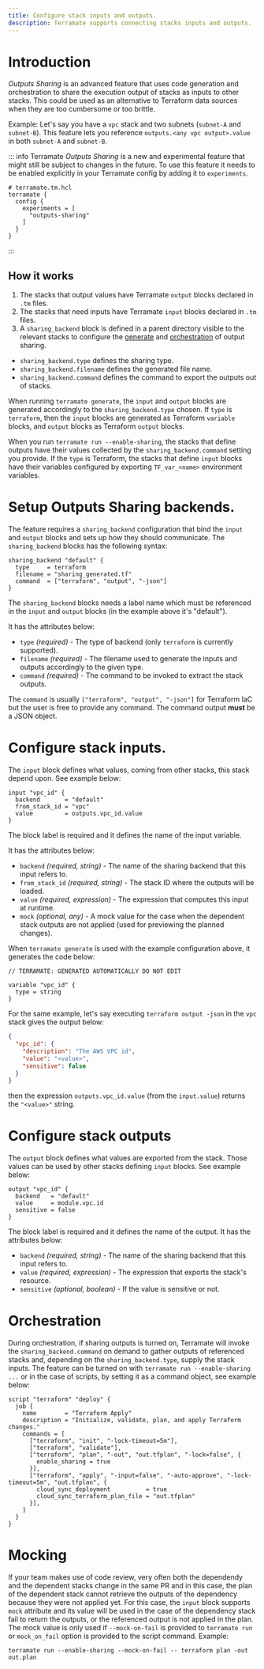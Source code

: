 ```yaml
---
title: Configure stack inputs and outputs.
description: Terramate supports connecting stacks inputs and outputs.
---
```


# Introduction

_Outputs Sharing_  is an advanced feature that uses code generation and 
orchestration to share the execution output of stacks as inputs to other stacks.
This could be used as an alternative to Terraform data sources when they are too 
cumbersome or too brittle.

Example: Let's say you have a `vpc` stack and two subnets (`subnet-A` and `subnet-B`).
This feature lets you reference `outputs.<any vpc output>.value` in both `subnet-A` 
and `subnet-B`.

::: info
Terramate _Outputs Sharing_ is a new and experimental feature that might still be subject to changes in the future.
To use this feature it needs to be enabled explicitly in your Terramate config by adding it to `experiments`.

```hcl
# terramate.tm.hcl
terramate {
  config {
    experiments = [
      "outputs-sharing"
    ]
  }
}
```

:::

## How it works

1. The stacks that output values have Terramate `output` blocks declared in `.tm` files.
2. The stacks that need inputs have Terramate `input` blocks declared in `.tm` files.
3. A `sharing_backend` block is defined in a parent directory visible to the relevant stacks to configure the [generate](../code-generation/index.md) and [orchestration](./index.md) of output sharing.
  - `sharing_backend.type` defines the sharing type.
  - `sharing_backend.filename` defines the generated file name.
  - `sharing_backend.command` defines the command to export the outputs out of stacks.

When running `terramate generate`, the `input` and `output` blocks are generated
accordingly to the `sharing_backend.type` chosen. If `type` is `terraform`, then the
`input` blocks are generated as Terraform `variable` blocks, and `output` blocks as
Terraform `output` blocks.

When you run `terramate run --enable-sharing`, the stacks that define outputs have their values collected by the `sharing_backend.command` setting you provide. If the `type` is Terraform, the stacks that define `input` blocks have their variables configured by exporting `TF_var_<name>` environment variables.

# Setup Outputs Sharing backends.

The feature requires a `sharing_backend` configuration that bind the `input` and `output` blocks and sets up how they should communicate.
The `sharing_backend` blocks has the following syntax:

```
sharing_backend "default" {
  type     = terraform
  filename = "sharing_generated.tf"
  command  = ["terraform", "output", "-json"]
}
```

The `sharing_backend` blocks needs a label name which must be referenced in the `input` and `output` blocks (in the example above it's "default").

It has the attributes below:
- `type` _(required)_ - The type of backend (only `terraform` is currently supported).
- `filename` _(required)_ - The filename used to generate the inputs and outputs accordingly to the given type.
- `command` _(required)_ - The command to be invoked to extract the stack outputs.

The `command` is usually `["terraform", "output", "-json"]` for Terraform IaC but the
user is free to provide any command. The command output **must** be a JSON object.

# Configure stack inputs.

The `input` block defines what values, coming from other stacks, this stack depend upon. See example below:

```hcl
input "vpc_id" {
  backend       = "default"
  from_stack_id = "vpc"
  value         = outputs.vpc_id.value
}
```

The block label is required and it defines the name of the input variable.

It has the attributes below:
- `backend` _(required, string)_ - The name of the sharing backend that this input refers to.
- `from_stack_id` _(required, string)_ - The stack ID where the outputs will be loaded.
- `value` _(required, expression)_ - The expression that computes this input at runtime.
- `mock` _(optional, any)_ - A mock value for the case when the dependent stack outputs are not applied (used for previewing the planned changes).

When `terramate generate` is used with the example configuration above, it generates
the code below:
```
// TERRAMATE: GENERATED AUTOMATICALLY DO NOT EDIT

variable "vpc_id" {
  type = string
}
```

For the same example, let's say executing `terraform output -json` in the `vpc` stack gives the output below:

```json
{
  "vpc_id": {
    "description": "The AWS VPC id",
    "value": "<value>",
    "sensitive": false
  }
}
```

then the expression `outputs.vpc_id.value` (from the `input.value`) returns the `"<value>"` string.

# Configure stack outputs

The `output` block defines what values are exported from the stack. Those values
can be used by other stacks defining `input` blocks.
See example below:

```
output "vpc_id" {
  backend   = "default"
  value     = module.vpc.id
  sensitive = false
}
```

The block label is required and it defines the name of the output.
It has the attributes below:

- `backend` _(required, string)_ - The name of the sharing backend that this input refers to.
- `value` _(required, expression)_ - The expression that exports the stack's resource.
- `sensitive` _(optional, boolean)_ - If the value is sensitive or not.

# Orchestration

During orchestration, if sharing outputs is turned on, Terramate will invoke the
`sharing_backend.command` on demand to gather outputs of referenced stacks and,
depending on the `sharing_backend.type`, supply the stack inputs.
The feature can be turned on with `terramate run --enable-sharing ...` or in the
case of scripts, by setting it as a command object, see example below:

```hcl
script "terraform" "deploy" {
  job {
    name        = "Terraform Apply"
    description = "Initialize, validate, plan, and apply Terraform changes."
    commands = [
      ["terraform", "init", "-lock-timeout=5m"],
      ["terraform", "validate"],
      ["terraform", "plan", "-out", "out.tfplan", "-lock=false", {
        enable_sharing = true
      }],
      ["terraform", "apply", "-input=false", "-auto-approve", "-lock-timeout=5m", "out.tfplan", {
        cloud_sync_deployment          = true
        cloud_sync_terraform_plan_file = "out.tfplan"
      }],
    ]
  }
}
```

# Mocking

If your team makes use of code review, very often both the dependendy and the 
dependent stacks change in the same PR and in this case, the plan of the 
dependent stack cannot retrieve the outputs of the dependency because
they were not applied yet. For this case, the `input` block supports `mock`
attribute and its value will be used in the case of the dependency stack fail
to return the outputs, or the referenced output is not applied in the plan.
The mock value is only used if `--mock-on-fail` is provided to `terramate run` or
`mock_on_fail` option is provided to the script command.
Example:
```
terramate run --enable-sharing --mock-on-fail -- terraform plan -out out.plan
```
